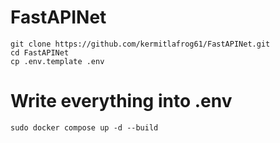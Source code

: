 # FastAPINet

```
git clone https://github.com/kermitlafrog61/FastAPINet.git
cd FastAPINet
cp .env.template .env
```

# Write everything into .env

```
sudo docker compose up -d --build
```
